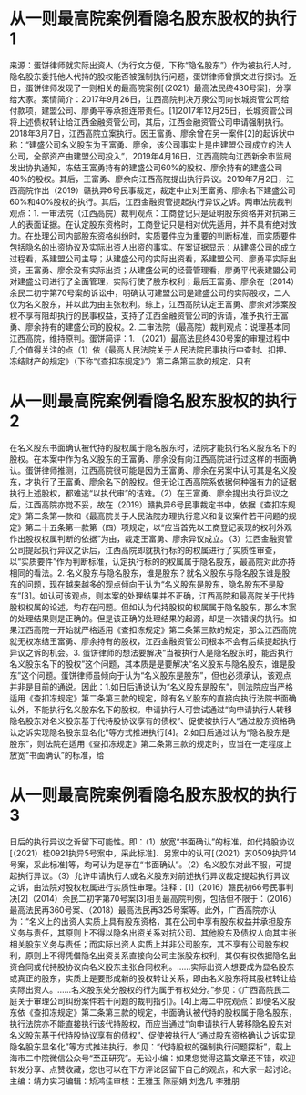 # 从一则最高院案例看隐名股东股权的执行1

来源：蛋饼律师就实际出资人（为行文方便，下称“隐名股东”）作为被执行人时，隐名股东委托他人代持的股权能否被强制执行问题，蛋饼律师曾撰文进行探讨。近日，蛋饼律师发现了一则相关的最高院案例[（2021）最高法民终430号案]，分享给大家。案情简介：2017年9月26日，江西高院判决万泉公司向长城资管公司给付款项，建盟公司、廖勇平等承担连带责任。[1]2017年12月25日，长城资管公司将上述债权转让给江西金融资管公司，其后，江西金融资管公司申请强制执行。2018年3月7日，江西高院立案执行。因王富勇、廖余曾在另一案件[2]的起诉状中称：“建盛公司名义股东为王富勇、廖余，该公司事实上是由建盟公司成立的法人公司，全部资产由建盟公司投入”，2019年4月16日，江西高院向江西新余市监局发出协执通知，冻结王富勇持有的建盛公司60%的股权、廖余持有的建盛公司40%的股权。其后，王富勇、廖余向江西高院提出执行异议。2019年7月2日，江西高院作出（2019）赣执异6号民事裁定，裁定中止对王富勇、廖余名下建盛公司60%和40%股权的执行。其后，江西金融资管提起执行异议之诉。两审法院裁判观点：1. 一审法院（江西高院）裁判观点：工商登记只是证明股东资格并对抗第三人的表面证据。在认定股东资格时，工商登记只是相对优先适用，并不具有绝对效力。在处理公司内部股东资格纠纷时，实质要件应为重要的判断标准，而实质要件包括隐名的出资协议及实际出资人出资的事实。在案证据显示：从建盛公司的成立过程看，系建盟公司主导；从建盛公司的实际出资看，系建盟公司、廖勇平实际出资，王富勇、廖余没有实际出资；从建盛公司的经营管理看，廖勇平代表建盟公司对建盛公司进行了全面管理，实际行使了股东权利；最后王富勇、廖余在（2014）余民二初字第70号案的诉讼中，明确认可建盟公司是建盛公司的实际股权，二人仅为名义股东，并以此为由主张权利。综上，江西高院认定王富勇、廖余对涉案股权不享有阻却执行的民事权益，支持了江西金融资管公司的诉请，准予执行王富勇、廖余持有的建盛公司的股权。2. 二审法院（最高院）裁判观点：说理基本同江西高院，维持原判。蛋饼简评：1. （2021）最高法民终430号案的审理过程中几个值得关注的点（1）依《最高人民法院关于人民法院民事执行中查封、扣押、冻结财产的规定》（下称“《查扣冻规定》”）第二条第三款的规定，只有

# 从一则最高院案例看隐名股东股权的执行2

在名义股东书面确认被代持的股权属于隐名股东时，法院才能执行名义股东名下的股权。在本案中作为名义股东的王富勇、廖余没有向江西高院进行过这样的书面确认。蛋饼律师推测，江西高院很可能是因为王富勇、廖余在另案中认可其是名义股东，才执行了王富勇、廖余名下的股权。但无论江西高院系依据何种强有力的证据执行上述股权，都难逃“以执代审”的诘难。（2）在王富勇、廖余提出执行异议之后，江西高院亦觉不妥，故在（2019）赣执异6号民事裁定书中，依据《查扣冻规定》第二条第一款和《最高院关于人民法院办理执行意义和复议案件若干问题的规定》第二十五条第一款第（四）项规定，以“应当首先以工商登记表现的权利外观作出股权权属判断的依据”为由，裁定王富勇、廖余异议成立。（3）江西金融资管公司提起执行异议之诉后，江西高院即就执行标的的权属进行了实质性审查，以“实质要件”作为判断标准，认定执行标的的权属属于隐名股东，最高院对此亦持相同的看法。2. 名义股东与隐名股东，谁是股东？就名义股东与隐名股东谁是股东的问题，现在越来越多的观点倾向于认为“名义股东是股东，隐名股东不是股东”[3]。如认可该观点，则本案的处理结果并不正确，江西高院和最高院关于代持股权权属的论述，均存在问题。但如认为代持股权的权属属于隐名股东，那么本案的处理结果则是正确的。但是该正确的处理结果的起源，却是一次错误的执行。如果江西高院一开始就严格适用《查扣冻规定》第二条第三款的规定，那么江西高院就无权冻结王富勇、廖余持有的股权，江西金融资管公司根本不会有后续提起执行异议之诉的机会。3. 蛋饼律师的想法要解决“当被执行人是隐名股东时，能否执行名义股东名下的股权”这个问题，其本质是是要解决“名义股东与隐名股东，谁是股东”这个问题。蛋饼律师虽倾向于认为“名义股东是股东”，但也必须承认，该观点并非是目前的通说。因此：1.如日后通说认为“名义股东是股东”，则法院应当严格适用《查扣冻规定》第二条第三款的规定，除有名义股东的直接向执行法院书面确认外，不能执行名义股东名下的股权。申请执行人可尝试通过“向申请执行人转移隐名股东对名义股东基于代持股协议享有的债权”、促使被执行人“通过股东资格确认之诉实现隐名股东显名化”等方式推进执行[4]。2.如日后通过认为“隐名股东是股东”，则法院在适用《查扣冻规定》第二条第三款的规定时，应当在一定程度上放宽“书面确认”的标准，给

# 从一则最高院案例看隐名股东股权的执行3

日后的执行异议之诉留下可能性。即：（1）放宽“书面确认”的标准，如代持股协议[（2021）桂0921执异5号案中，采此标准]、另案中的认可[（2021）苏0509执异14号案，采此标准]等，均可认为是存在“书面确认”。（2）名义股东对此不服，可提起执行异议。（3）允许申请执行人或名义股东对前述执行异议裁定提起执行异议之诉，由法院对股权权属进行实质性审理。注释：[1]（2016）赣民初66号民事判决[2]（2014）余民二初字第70号案[3]相关最高院判例，包括但不限于：（2016）最高法民再360号案、（2018）最高法民再325号案等。此外，广西高院亦认为：“名义上的出资人实质上具有股东资格，其在公司中享有股东权益并承担股东义务与责任，其原则上不得以隐名出资关系对抗公司、其他股东及债权人向其主张相关股东义务与责任；而实际出资人实质上并非公司股东，其不享有公司股东权利，原则上不得凭借隐名出资关系直接向公司主张股东权利，其仅有权依据隐名出资合同或代持股协议向名义股东主张合同权利。……实际出资人想要成为显名股东或真正的股东，实质上是要形成新的股权转让关系，即由名义股东将其股权转让给实际出资人。……名义股东处分股权的行为属于有权处分。”参见：《广西高院民二庭关于审理公司纠纷案件若干问题的裁判指引》。[4]上海二中院观点：即便名义股东依《查扣冻规定》第二条第三款的规定，书面确认被代持的股权属于隐名股东，执行法院亦不能直接执行该代持股权，而应当通过“向申请执行人转移隐名股东对名义股东基于代持股协议享有的债权”、促使被执行人“通过股东资格确认之诉实现隐名股东显名化”等方式推进执行。参见：“代持股权的强制执行问题探析”，载上海市二中院微信公众号“至正研究”。无讼小编：如果您觉得这篇文章还不错，欢迎转发分享、点赞收藏，您也可以在下方评论区留下自己的观点，和大家一起讨论。主编：靖力实习编辑：矫鸿佳审核：王雅玉 陈丽娟 刘逸凡 李雅朋

